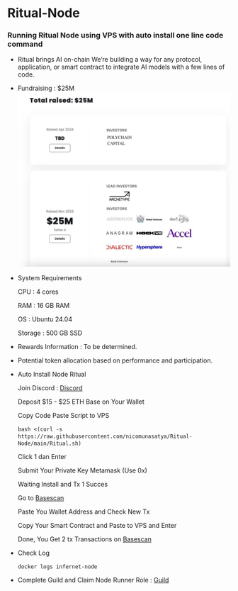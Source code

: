 # Ritual-Node
### Running Ritual Node using VPS with auto install one line code command
- Ritual brings AI on-chain We’re building a way for any protocol, application, or smart contract to integrate AI models with a few lines of code.
- Fundraising : $25M
  ![Fundrising Ritual](https://raw.githubusercontent.com/nicomunasatya/Ritual-Node/main/img/fundrising_ritual.jfif)

- System Requirements
  
  CPU : 4 cores
  
  RAM : 16 GB RAM
  
  OS : Ubuntu 24.04
  
  Storage : 500 GB SSD
  

- Rewards Information : To be determined.
- Potential token allocation based on performance and participation.

- Auto Install Node Ritual
  
  Join Discord : [Discord](https://discord.com/invite/ritual-net)
  
  Deposit $15 - $25 ETH Base on Your Wallet
  
  Copy Code Paste Script to VPS
  ```
  bash <(curl -s https://raw.githubusercontent.com/nicomunasatya/Ritual-Node/main/Ritual.sh)
  ```
  Click 1 dan Enter

  Submit Your Private Key Metamask (Use 0x)

  Waiting Install and Tx 1 Succes
  
  Go to [Basescan](https://basescan.org/)

  Paste You Wallet Address and Check New Tx

  Copy Your Smart Contract and Paste to VPS and Enter

  Done, You Get 2 tx Transactions on [Basescan](https://basescan.org/) 

- Check Log
  ```
  docker logs infernet-node
  ```
- Complete Guild and Claim Node Runner Role : [Guild](https://guild.xyz/ritual#!)
